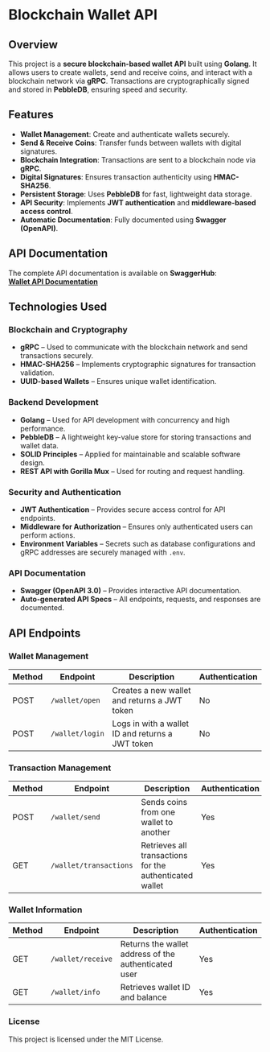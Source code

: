 # Blockchain Wallet API

## Overview
This project is a **secure blockchain-based wallet API** built using **Golang**. It allows users to create wallets, send and receive coins, and interact with a blockchain network via **gRPC**. Transactions are cryptographically signed and stored in **PebbleDB**, ensuring speed and security.

## Features
- **Wallet Management**: Create and authenticate wallets securely.
- **Send & Receive Coins**: Transfer funds between wallets with digital signatures.
- **Blockchain Integration**: Transactions are sent to a blockchain node via **gRPC**.
- **Digital Signatures**: Ensures transaction authenticity using **HMAC-SHA256**.
- **Persistent Storage**: Uses **PebbleDB** for fast, lightweight data storage.
- **API Security**: Implements **JWT authentication** and **middleware-based access control**.
- **Automatic Documentation**: Fully documented using **Swagger (OpenAPI)**.

## API Documentation
The complete API documentation is available on **SwaggerHub**:  
[**Wallet API Documentation**](https://app.swaggerhub.com/apis-docs/MUHAMMADNAGY71/Wallet-APIs/1.0.0#/)

## Technologies Used

### Blockchain and Cryptography
- **gRPC** – Used to communicate with the blockchain network and send transactions securely.
- **HMAC-SHA256** – Implements cryptographic signatures for transaction validation.
- **UUID-based Wallets** – Ensures unique wallet identification.

### Backend Development
- **Golang** – Used for API development with concurrency and high performance.
- **PebbleDB** – A lightweight key-value store for storing transactions and wallet data.
- **SOLID Principles** – Applied for maintainable and scalable software design.
- **REST API with Gorilla Mux** – Used for routing and request handling.

### Security and Authentication
- **JWT Authentication** – Provides secure access control for API endpoints.
- **Middleware for Authorization** – Ensures only authenticated users can perform actions.
- **Environment Variables** – Secrets such as database configurations and gRPC addresses are securely managed with `.env`.

### API Documentation
- **Swagger (OpenAPI 3.0)** – Provides interactive API documentation.
- **Auto-generated API Specs** – All endpoints, requests, and responses are documented.

## API Endpoints

### Wallet Management
| Method | Endpoint | Description | Authentication |
|--------|---------|-------------|----------------|
| POST | `/wallet/open` | Creates a new wallet and returns a JWT token | No |
| POST | `/wallet/login` | Logs in with a wallet ID and returns a JWT token | No |

### Transaction Management
| Method | Endpoint | Description | Authentication |
|--------|---------|-------------|----------------|
| POST | `/wallet/send` | Sends coins from one wallet to another | Yes |
| GET | `/wallet/transactions` | Retrieves all transactions for the authenticated wallet | Yes |

### Wallet Information
| Method | Endpoint | Description | Authentication |
|--------|---------|-------------|----------------|
| GET | `/wallet/receive` | Returns the wallet address of the authenticated user | Yes |
| GET | `/wallet/info` | Retrieves wallet ID and balance | Yes |



### License
This project is licensed under the MIT License.
